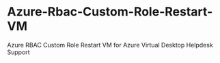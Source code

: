 # Azure-Rbac-Custom-Role-Restart-VM
Azure RBAC Custom Role Restart VM for Azure Virtual Desktop Helpdesk Support
